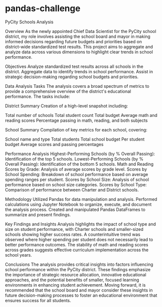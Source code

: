 # pandas-challenge

PyCity Schools Analysis

Overview
As the newly appointed Chief Data Scientist for the PyCity school district, my role involves assisting the school board and mayor in making informed decisions regarding future budgets and priorities based on district-wide standardized test results. This project aims to aggregate and analyze data across various dimensions to highlight clear trends in school performance.

Objectives
Analyze standardized test results across all schools in the district.
Aggregate data to identify trends in school performance.
Assist in strategic decision-making regarding school budgets and priorities.

Data Analysis Tasks
The analysis covers a broad spectrum of metrics to provide a comprehensive overview of the district's educational performance. The tasks include:

District Summary
Creation of a high-level snapshot including:

Total number of schools
Total student count
Total budget
Average math and reading scores
Percentage passing in math, reading, and both subjects

School Summary
Compilation of key metrics for each school, covering:

School name and type
Total students
Total school budget
Per student budget
Average scores and passing percentages

Performance Analysis
Highest-Performing Schools (by % Overall Passing): Identification of the top 5 schools.
Lowest-Performing Schools (by % Overall Passing): Identification of the bottom 5 schools.
Math and Reading Scores by Grade: Analysis of average scores by grade level.
Scores by School Spending: Breakdown of school performance based on average spending ranges per student.
Scores by School Size: Analysis of school performance based on school size categories.
Scores by School Type: Comparison of performance between Charter and District schools.

Methodology
Utilized Pandas for data manipulation and analysis.
Performed calculations using Jupyter Notebook to organize, execute, and document the analysis process.
Created and manipulated Pandas DataFrames to summarize and present findings.

Key Findings and Insights
Analysis highlights the impact of school type and size on student performance, with Charter schools and smaller-sized schools showing higher success rates.
A counterintuitive trend was observed where higher spending per student does not necessarily lead to better performance outcomes.
The stability of math and reading scores across grades suggests effective curriculum implementation across the school years.

Conclusions
The analysis provides critical insights into factors influencing school performance within the PyCity district. These findings emphasize the importance of strategic resource allocation, innovative educational approaches, and the potential benefits of smaller, focused learning environments in enhancing student achievement. Moving forward, it is recommended that the school board and mayor consider these insights in future decision-making processes to foster an educational environment that ensures success for all students.
